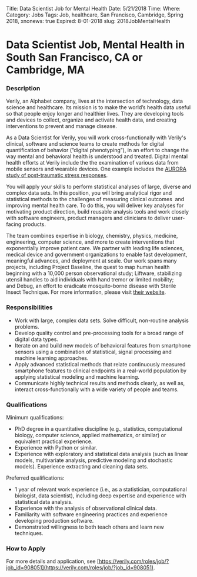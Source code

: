 Title: Data Scientist Job for Mental Health
Date: 5/21/2018
Time:
Where: 
Category: Jobs
Tags: Job, healthcare, San Francisco, Cambridge,  Spring 2018,
xnonews: true
Expired: 8-01-2018
slug: 2018JobMentalHealth

# Data Scientist Job, Mental Health in South San Francisco, CA or Cambridge, MA

### Description

Verily, an Alphabet company, lives at the intersection of technology, data science and healthcare. Its mission is to make the world’s health data useful so that people enjoy longer and healthier lives. They are developing tools and devices to collect, organize and activate health data, and creating interventions to prevent and manage disease.

As a Data Scientist for Verily, you will work cross-functionally with Verily's clinical, software and science teams to create methods for digital quantification of behavior (“digital phenotyping”), in an effort to change the way mental and behavioral health is understood and treated. Digital mental health efforts at Verily include the the examination of various data from mobile sensors and wearable devices. One example includes the [AURORA study of post-traumatic stress responses](https://blog.verily.com/2017/07/researching-post-traumatic-conditions.html).

You will apply your skills to perform statistical analyses of large, diverse and complex data sets. In this position, you will bring analytical rigor and statistical methods to the challenges of measuring clinical outcomes  and improving mental health care. To do this, you will deliver key analyses for motivating product direction, build reusable analysis tools and work closely with software engineers, product managers and clinicians to deliver user-facing products.

The team combines expertise in biology, chemistry, physics, medicine, engineering, computer science, and more to create interventions that exponentially improve patient care. We partner with leading life sciences, medical device and government organizations to enable fast development, meaningful advances, and deployment at scale. Our work spans many projects, including Project Baseline, the quest to map human health beginning with a 10,000 person observational study; Liftware, stabilizing utensil handles to aid individuals with hand tremor or limited mobility; and Debug, an effort to eradicate mosquito-borne disease with Sterile Insect Technique. For more information, please visit [their website](https://www.verily.com/).

### Responsibilities

* Work with large, complex data sets. Solve difficult, non-routine analysis problems.
* Develop quality control and pre-processing tools for a broad range of digital data types.
* Iterate on and build new models of behavioral features from smartphone sensors using a combination of statistical, signal processing and machine learning approaches.
* Apply advanced statistical methods that relate continuously measured smartphone features to clinical endpoints in a real-world population by applying statistical modeling and machine learning.
* Communicate highly technical results and methods clearly, as well as, interact cross-functionally with a wide variety of people and teams.

### Qualifications

Minimum qualifications: 

* PhD degree in a quantitative discipline (e.g., statistics, computational biology, computer science, applied mathematics, or similar) or equivalent practical experience.
* Experience with Python or similar.
* Experience with exploratory and statistical data analysis (such as linear models, multivariate analysis, predictive modeling and stochastic models). Experience extracting and cleaning data sets.

Preferred qualifications: 

* 1 year of relevant work experience (i.e., as a statistician, computational biologist, data scientist), including deep expertise and experience with statistical data analysis.
* Experience with the analysis of observational clinical data.
* Familiarity with software engineering practices and experience developing production software.
* Demonstrated willingness to both teach others and learn new techniques.

### How to Apply

For more details and application, see [https://verily.com/roles/job/?job_id=908051](https://verily.com/roles/job/?job_id=908051). 